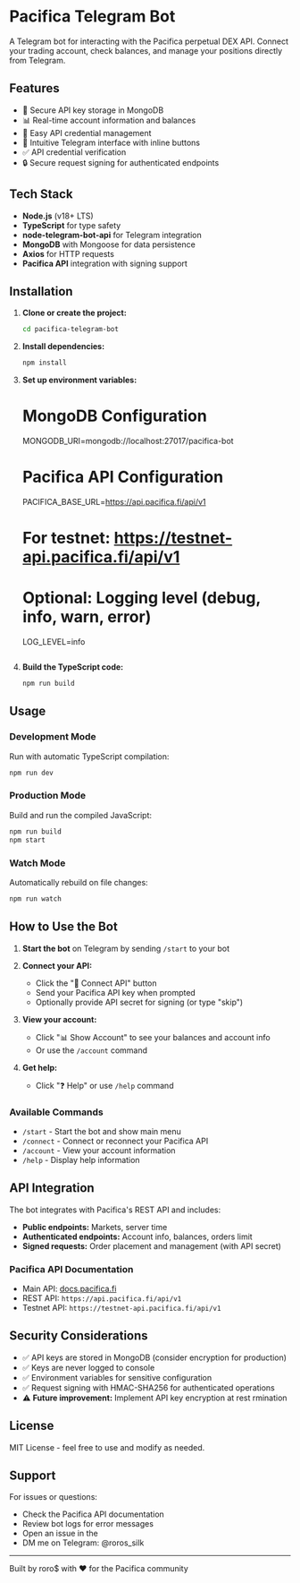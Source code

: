 # Pacifica Telegram Bot

A Telegram bot for interacting with the Pacifica perpetual DEX API. Connect your trading account, check balances, and manage your positions directly from Telegram.

## Features

- 🔐 Secure API key storage in MongoDB
- 📊 Real-time account information and balances
- 🔄 Easy API credential management
- 🤖 Intuitive Telegram interface with inline buttons
- ✅ API credential verification
- 🔒 Secure request signing for authenticated endpoints

## Tech Stack

- **Node.js** (v18+ LTS)
- **TypeScript** for type safety
- **node-telegram-bot-api** for Telegram integration
- **MongoDB** with Mongoose for data persistence
- **Axios** for HTTP requests
- **Pacifica API** integration with signing support

## Installation

1. **Clone or create the project:**
   ```bash
   cd pacifica-telegram-bot
   ```

2. **Install dependencies:**
   ```bash
   npm install
   ```

3. **Set up environment variables:**
   
   # MongoDB Configuration
   MONGODB_URI=mongodb://localhost:27017/pacifica-bot
   
   # Pacifica API Configuration
   PACIFICA_BASE_URL=https://api.pacifica.fi/api/v1
   # For testnet: https://testnet-api.pacifica.fi/api/v1
   
   # Optional: Logging level (debug, info, warn, error)
   LOG_LEVEL=info
   ```

4. **Build the TypeScript code:**
   ```bash
   npm run build
   ```

## Usage

### Development Mode

Run with automatic TypeScript compilation:

```bash
npm run dev
```

### Production Mode

Build and run the compiled JavaScript:

```bash
npm run build
npm start
```

### Watch Mode

Automatically rebuild on file changes:

```bash
npm run watch
```

## How to Use the Bot

1. **Start the bot** on Telegram by sending `/start` to your bot

2. **Connect your API:**
   - Click the "🔗 Connect API" button
   - Send your Pacifica API key when prompted
   - Optionally provide API secret for signing (or type "skip")

3. **View your account:**
   - Click "📊 Show Account" to see your balances and account info
   - Or use the `/account` command

4. **Get help:**
   - Click "❓ Help" or use `/help` command

### Available Commands

- `/start` - Start the bot and show main menu
- `/connect` - Connect or reconnect your Pacifica API
- `/account` - View your account information
- `/help` - Display help information

## API Integration

The bot integrates with Pacifica's REST API and includes:

- **Public endpoints:** Markets, server time
- **Authenticated endpoints:** Account info, balances, orders limit
- **Signed requests:** Order placement and management (with API secret)

### Pacifica API Documentation

- Main API: [docs.pacifica.fi](https://docs.pacifica.fi)
- REST API: `https://api.pacifica.fi/api/v1`
- Testnet API: `https://testnet-api.pacifica.fi/api/v1`

## Security Considerations

- ✅ API keys are stored in MongoDB (consider encryption for production)
- ✅ Keys are never logged to console
- ✅ Environment variables for sensitive configuration
- ✅ Request signing with HMAC-SHA256 for authenticated operations
- ⚠️ **Future improvement:** Implement API key encryption at rest
rmination


## License

MIT License - feel free to use and modify as needed.

## Support

For issues or questions:

- Check the Pacifica API documentation
- Review bot logs for error messages
- Open an issue in the 
- DM me on Telegram: @roros_silk


---

Built by roro$ with ❤️ for the Pacifica community

